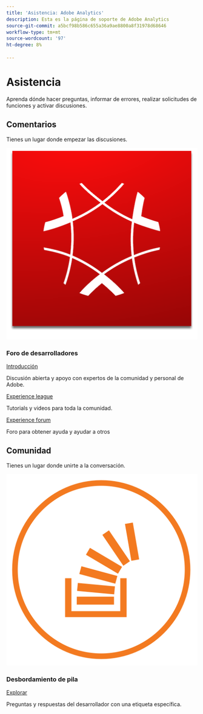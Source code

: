 ```yaml
---
title: 'Asistencia: Adobe Analytics'
description: Esta es la página de soporte de Adobe Analytics
source-git-commit: a5bcf98b586c655a36a9ae8800a8f31978d68646
workflow-type: tm+mt
source-wordcount: '97'
ht-degree: 8%

---
```



# Asistencia

Aprenda dónde hacer preguntas, informar de errores, realizar solicitudes de funciones y activar discusiones.

## Comentarios 

Tienes un lugar donde empezar las discusiones.

![Adobe Experience Cloud](experience_cloud.png)

### Foro de desarrolladores

[Introducción](https://adobe.io)

Discusión abierta y apoyo con expertos de la comunidad y personal de Adobe.

[Experience league](https://adobe.io)

Tutorials y videos para toda la comunidad.

[Experience forum](https://adobe.io)

Foro para obtener ayuda y ayudar a otros

## Comunidad

Tienes un lugar donde unirte a la conversación.

![Desbordamiento de pila](stack-overflow.png)

### Desbordamiento de pila

[Explorar](https://adobe.io)

Preguntas y respuestas del desarrollador con una etiqueta específica.

